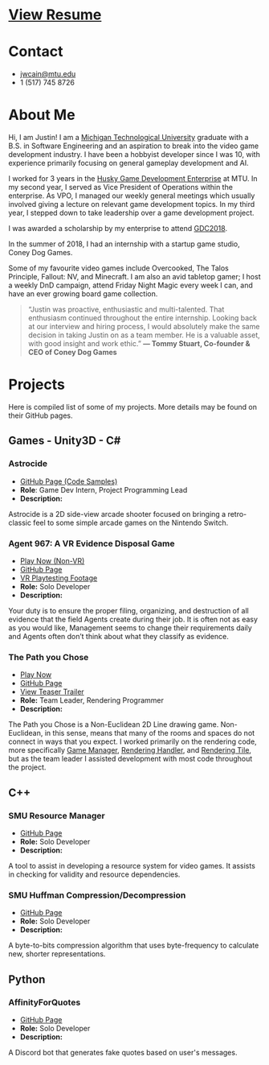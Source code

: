 # [View Resume](https://docs.google.com/document/d/1xmItxu94-5XauQrjJQpY1PTJU1NHHDiE4jw39LWodYo/edit?usp=sharing) 
# Contact
- jwcain@mtu.edu
- 1 (517) 745 8726

# About Me

Hi, I am Justin! I am a [Michigan Technological University](https://www.mtu.edu/cs/) graduate with a B.S. in Software Engineering and an aspiration to break into the video game development industry. I have been a hobbyist developer since I was 10, with experience primarily focusing on general gameplay development and AI.

I worked for 3 years in the [Husky Game Development Enterprise](https://www.huskygames.com/) at MTU. In my second year, I served as Vice President of Operations within the enterprise. As VPO, I managed our weekly general meetings which usually involved giving a lecture on relevant game development topics. In my third year, I stepped down to take leadership over a game development project.

I was awarded a scholarship by my enterprise to attend [GDC2018](https://www.gdconf.com/).

In the summer of 2018, I had an internship with a startup game studio, Coney Dog Games.

Some of my favourite video games include Overcooked, The Talos Principle, Fallout: NV, and Minecraft. I am also an avid tabletop gamer; I host a weekly DnD campaign, attend Friday Night Magic every week I can, and have an ever growing board game collection.



> “Justin was proactive, enthusiastic and multi-talented. That enthusiasm continued throughout the entire internship. Looking back at our interview and hiring process, I would absolutely make the same decision in taking Justin on as a team member. He is  a valuable asset, with good insight and work ethic.”
   __— Tommy Stuart, Co-founder & CEO of Coney Dog Games__

# Projects

Here is compiled list of some of my projects. More details may be found on their GitHub pages.

## Games - Unity3D - C#

### Astrocide
- [GitHub Page (Code Samples)](https://github.com/jwcain/Astrocide_CodeSamples)
- __Role__: Game Dev Intern, Project Programming Lead
- __Description:__

Astrocide is a 2D side-view arcade shooter focused on bringing a retro-classic feel to some simple arcade games on the Nintendo Switch.

### Agent 967: A VR Evidence Disposal Game
- [Play Now (Non-VR)](https://jwcain.github.io/Agent967/)
- [GitHub Page](https://github.com/jwcain/Agent967_Project)
- [VR Playtesting Footage](https://www.youtube.com/watch?v=k6NbXZxOXsc)
- __Role:__ Solo Developer
- __Description:__

Your duty is to ensure the proper filing, organizing, and destruction of all evidence that the field Agents create during their job. It is often not as easy as you would like, Management seems to change their requirements daily and Agents often don’t think about what they classify as evidence.

### The Path you Chose
- [Play Now](https://jwcain.github.io/noneuclid/)
- [GitHub Page](https://github.com/HuskyGameDev/2019s-team4)
- [View Teaser Trailer](https://www.youtube.com/watch?v=u43h-v9xnv4)
- __Role:__ Team Leader, Rendering Programmer
- __Description:__

The Path you Chose is a Non-Euclidean 2D Line drawing game. Non-Euclidean, in this sense, means that many of the rooms and spaces do not connect in ways that you expect. I worked primarily on the rendering code, more specifically [Game Manager](https://github.com/HuskyGameDev/2019s-team4/blob/master/Assets/Scripts/GameManager.cs), [Rendering Handler](https://github.com/HuskyGameDev/2019s-team4/blob/master/Assets/Scripts/RenderingHandler.cs), and [Rendering Tile](https://github.com/HuskyGameDev/2019s-team4/blob/master/Assets/Scripts/RenderTile.cs), but as the team leader I assisted development with most code throughout the project.

## C++

### SMU Resource Manager
- [GitHub Page](https://github.com/jwcain/SMU_ResourceManager)
- __Role:__ Solo Developer
- __Description:__

A tool to assist in developing a resource system for video games. It assists in checking for validity and resource dependencies.

### SMU Huffman Compression/Decompression
- [GitHub Page](https://github.com/jwcain/SMU_Huffman)
- __Role:__ Solo Developer
- __Description:__

A byte-to-bits compression algorithm that uses byte-frequency to calculate new, shorter representations.

## Python

### AffinityForQuotes
- [GitHub Page](https://github.com/jwcain/AffinityForQuotes)
- __Role:__ Solo Developer
- __Description:__

A Discord bot that generates fake quotes based on user's messages.

